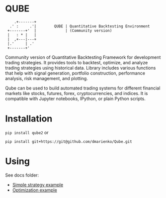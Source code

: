 # QUBE

        .+-------+
      .' :     .'|        QUBE | Quantitative Backtesting Environment
     +-------+'  |             | (Community version) 
     |   : * |   |        
     |  ,+---|---+ 
     |.'     | .' 
     +-------+'

Community version of Quantitative Backtesting Framework for development trading strategies. It provides tools to backtest, optimize, 
and analyze trading strategies using historical data. Library includes various functions that help with signal generation, portfolio construction, 
performance analysis, risk management, and plotting. 

Qube can be used to build automated trading systems for different financial markets like stocks, futures, forex, cryptocurrencies, and indices. It is compatible with Jupyter notebooks, IPython, or plain Python scripts. 


# Installation
```pip install qube2```
or

```pip install git+https://git@github.com/dmarienko/Qube.git```


# Using 
See docs folder:
- [Simple strategy example](https://github.com/dmarienko/Qube/blob/main/docs/1.0%20Signal%20Generators.ipynb)
-    [Optimization example](https://github.com/dmarienko/Qube/blob/main/docs/2.0%20Backtesting%20with%20optimizations.ipynb)
